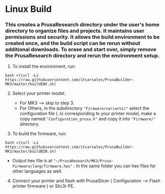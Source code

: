 # Linux Build
### This creates a PrusaResearch directory under the user's home directory to organize files and projects.  It maintains user permissions and security.  It allows the build environment to be created once, and the build script can be rerun without additional downloads.  To erase and start over, simply remove the PrusaResearch directory and rerun the environment setup.

1. To install the environment, run:

 ```bash <(curl -Ls https://raw.githubusercontent.com/itcarsales/PrusaBuilder-MK3/master/buildENV.sh)```

2. Select your printer model. 
   - For MK3 --> skip to step 3. 
   - For Others, in the subdirectory `"Firmware/variants/"` select the configuration file (`.h`) corresponding to your printer model, make a copy named `"Configuration_prusa.h"` and copy it into `"Firmware/"` directory.  
   
3. To build the firmware, run:

 ```bash <(curl -Ls https://raw.githubusercontent.com/itcarsales/PrusaBuilder-MK3/master/buildBIN.sh)```

   - Output hex file is at `"~/PrusaResearch/MK3/Prusa-Firmware/lang/firmware.hex"` . In the same folder you can hex files for other languages as well.

4. Connect your printer and flash with PrusaSlicer ( Configuration --> Flash printer firmware ) or Slic3r PE.